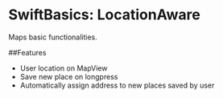 # SwiftBasics: LocationAware
Maps basic functionalities.

##Features
- User location on MapView
- Save new place on longpress
- Automatically assign address to new places saved by user
